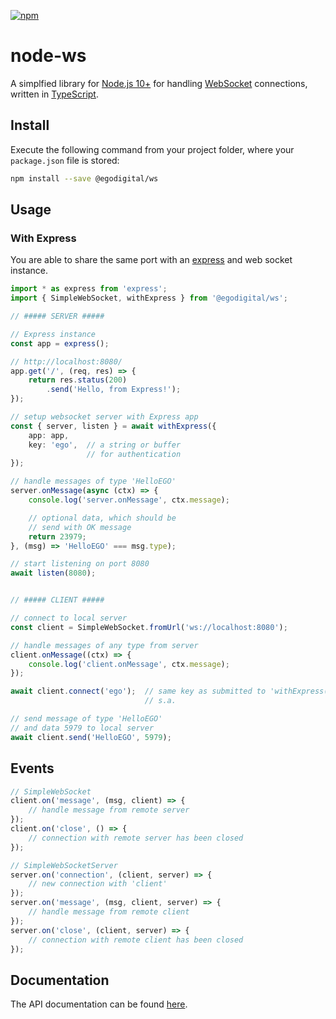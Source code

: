 [![npm](https://img.shields.io/npm/v/@egodigital/ws.svg)](https://www.npmjs.com/package/@egodigital/ws)

# node-ws

A simplfied library for [Node.js 10+](https://nodejs.org/docs/latest-v10.x/api/) for handling [WebSocket](https://en.wikipedia.org/wiki/WebSocket) connections, written in [TypeScript](https://www.typescriptlang.org/).

## Install

Execute the following command from your project folder, where your `package.json` file is stored:

```bash
npm install --save @egodigital/ws
```

## Usage

### With Express

You are able to share the same port with an [express](http://expressjs.com/) and web socket instance.

```typescript
import * as express from 'express';
import { SimpleWebSocket, withExpress } from '@egodigital/ws';

// ##### SERVER #####

// Express instance
const app = express();

// http://localhost:8080/
app.get('/', (req, res) => {
    return res.status(200)
        .send('Hello, from Express!');
});

// setup websocket server with Express app
const { server, listen } = await withExpress({
    app: app,
    key: 'ego',  // a string or buffer
                 // for authentication
});

// handle messages of type 'HelloEGO'
server.onMessage(async (ctx) => {
    console.log('server.onMessage', ctx.message);

    // optional data, which should be
    // send with OK message
    return 23979;
}, (msg) => 'HelloEGO' === msg.type);

// start listening on port 8080
await listen(8080);


// ##### CLIENT #####

// connect to local server
const client = SimpleWebSocket.fromUrl('ws://localhost:8080');

// handle messages of any type from server
client.onMessage((ctx) => {
    console.log('client.onMessage', ctx.message);
});

await client.connect('ego');  // same key as submitted to 'withExpress()'
                              // s.a.

// send message of type 'HelloEGO'
// and data 5979 to local server
await client.send('HelloEGO', 5979);
```

## Events

```typescript
// SimpleWebSocket
client.on('message', (msg, client) => {
    // handle message from remote server
});
client.on('close', () => {
    // connection with remote server has been closed
});

// SimpleWebSocketServer
server.on('connection', (client, server) => {
    // new connection with 'client'
});
server.on('message', (msg, client, server) => {
    // handle message from remote client
});
server.on('close', (client, server) => {
    // connection with remote client has been closed
});
```

## Documentation

The API documentation can be found [here](https://egodigital.github.io/ws/).
